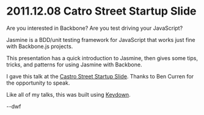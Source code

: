 # 2011.12.08 Catro Street Startup Slide

Are you interested in Backbone? Are you test driving your JavaScript?

Jasmine is a BDD/unit testing framework for JavaScript that works just fine with Backbone.js projects.

This presentation has a quick introduction to Jasmine, then gives some tips, tricks, and patterns for using Jasmine with Backbone.

I gave this talk at the [Castro Street Startup Slide](http://www.meetup.com/startupslide/). Thanks to Ben Curren for the opportunity to speak.

Like all of my talks, this was built using [Keydown](http://github.com/infews/keydown).

--dwf